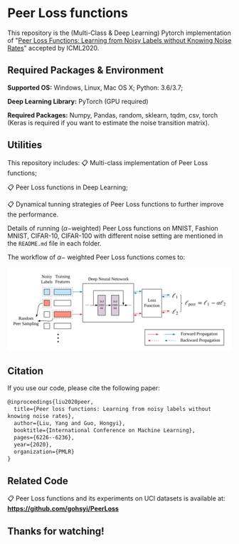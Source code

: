 # Peer Loss functions

This repository is the (Multi-Class & Deep Learning) Pytorch implementation of "[Peer Loss Functions: Learning from Noisy Labels without Knowing Noise Rates](https://arxiv.org/abs/1910.03231)" accepted by ICML2020. 


## Required Packages & Environment
**Supported OS:** Windows, Linux, Mac OS X; Python: 3.6/3.7; 

**Deep Learning Library:** PyTorch (GPU required)

**Required Packages:** Numpy, Pandas, random, sklearn, tqdm, csv, torch (Keras is required if you want to estimate the noise transition matrix).


## Utilities
This repository includes:
📋 Multi-class implementation of Peer Loss functions;

📋 Peer Loss functions in Deep Learning;

📋 Dynamical tunning strategies of Peer Loss functions to further improve the performance.

Details of running ($\alpha-$weighted) Peer Loss functions on MNIST, Fashion MNIST, CIFAR-10, CIFAR-100 with different noise setting are mentioned in the `README.md` file in each folder.

The workflow of $\alpha-$ weighted Peer Loss functions comes to:

![Figure1](peernet.png)

## Citation

If you use our code, please cite the following paper:

```
@inproceedings{liu2020peer,
  title={Peer loss functions: Learning from noisy labels without knowing noise rates},
  author={Liu, Yang and Guo, Hongyi},
  booktitle={International Conference on Machine Learning},
  pages={6226--6236},
  year={2020},
  organization={PMLR}
}
```

## Related Code
📋 Peer Loss functions and its experiments on UCI datasets is available at:
**https://github.com/gohsyi/PeerLoss**

## Thanks for watching!
